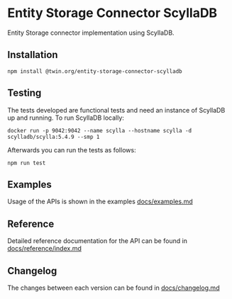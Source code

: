 # Entity Storage Connector ScyllaDB

Entity Storage connector implementation using ScyllaDB.

## Installation

```shell
npm install @twin.org/entity-storage-connector-scylladb
```

## Testing

The tests developed are functional tests and need an instance of ScyllaDB up and running. To run ScyllaDB locally:

```shell
docker run -p 9042:9042 --name scylla --hostname scylla -d scylladb/scylla:5.4.9 --smp 1
```

Afterwards you can run the tests as follows:

```shell
npm run test
```

## Examples

Usage of the APIs is shown in the examples [docs/examples.md](docs/examples.md)

## Reference

Detailed reference documentation for the API can be found in [docs/reference/index.md](docs/reference/index.md)

## Changelog

The changes between each version can be found in [docs/changelog.md](docs/changelog.md)
